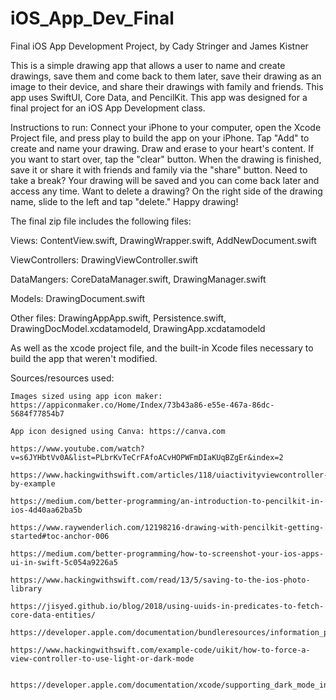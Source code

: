 # iOS_App_Dev_Final
Final iOS App Development Project, by Cady Stringer and James Kistner

This is a simple drawing app that allows a user to name and create drawings, save them and come back to them later, save their drawing as an image to their device, and share their drawings with family and friends. This app uses SwiftUI, Core Data, and PencilKit. This app was designed for a final project for an iOS App Development class.

Instructions to run: Connect your iPhone to your computer, open the Xcode Project file, and press play to build the app on your iPhone. Tap "Add" to create and name your drawing. Draw and erase to your heart's content. If you want to start over, tap the "clear" button. When the drawing is finished, save it or share it with friends and family via the "share" button. Need to take a break? Your drawing will be saved and you can come back later and access any time. Want to delete a drawing? On the right side of the drawing name, slide to the left and tap "delete." Happy drawing!

The final zip file includes the following files:

Views:
    ContentView.swift,
    DrawingWrapper.swift,
    AddNewDocument.swift

ViewControllers:
    DrawingViewController.swift

DataMangers:
    CoreDataManager.swift,
    DrawingManager.swift

Models:
    DrawingDocument.swift

Other files:
    DrawingAppApp.swift,
    Persistence.swift,
    DrawingDocModel.xcdatamodeld,
    DrawingApp.xcdatamodeld

As well as the xcode project file, and the built-in Xcode files necessary to build the app that weren't modified.

Sources/resources used:

    Images sized using app icon maker: https://appiconmaker.co/Home/Index/73b43a86-e55e-467a-86dc-5684f77854b7

    App icon designed using Canva: https://canva.com

    https://www.youtube.com/watch?v=s6JYHbtVv0A&list=PLbrKvTeCrFAfoACvHOPWFmDIaKUqBZgEr&index=2

    https://www.hackingwithswift.com/articles/118/uiactivityviewcontroller-by-example

    https://medium.com/better-programming/an-introduction-to-pencilkit-in-ios-4d40aa62ba5b

    https://www.raywenderlich.com/12198216-drawing-with-pencilkit-getting-started#toc-anchor-006

    https://medium.com/better-programming/how-to-screenshot-your-ios-apps-ui-in-swift-5c054a9226a5

    https://www.hackingwithswift.com/read/13/5/saving-to-the-ios-photo-library

    https://jisyed.github.io/blog/2018/using-uuids-in-predicates-to-fetch-core-data-entities/

    https://developer.apple.com/documentation/bundleresources/information_property_list/uiuserinterfacestyle

    https://www.hackingwithswift.com/example-code/uikit/how-to-force-a-view-controller-to-use-light-or-dark-mode

      https://developer.apple.com/documentation/xcode/supporting_dark_mode_in_your_interface/choosing_a_specific_interface_style_for_your_ios_app

